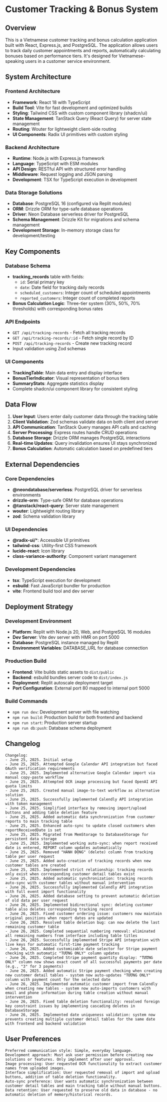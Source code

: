 # Customer Tracking & Bonus System

## Overview

This is a Vietnamese customer tracking and bonus calculation application built with React, Express.js, and PostgreSQL. The application allows users to track daily customer appointments and reports, automatically calculating bonuses based on performance tiers. It's designed for Vietnamese-speaking users in a customer service environment.

## System Architecture

### Frontend Architecture
- **Framework**: React 18 with TypeScript
- **Build Tool**: Vite for fast development and optimized builds
- **Styling**: Tailwind CSS with custom component library (shadcn/ui)
- **State Management**: TanStack Query (React Query) for server state management
- **Routing**: Wouter for lightweight client-side routing
- **UI Components**: Radix UI primitives with custom styling

### Backend Architecture
- **Runtime**: Node.js with Express.js framework
- **Language**: TypeScript with ESM modules
- **API Design**: RESTful API with structured error handling
- **Middleware**: Request logging and JSON parsing
- **Development**: TSX for TypeScript execution in development

### Data Storage Solutions
- **Database**: PostgreSQL 16 (configured via Replit modules)
- **ORM**: Drizzle ORM for type-safe database operations
- **Driver**: Neon Database serverless driver for PostgreSQL
- **Schema Management**: Drizzle Kit for migrations and schema management
- **Development Storage**: In-memory storage class for development/testing

## Key Components

### Database Schema
- **tracking_records** table with fields:
  - `id`: Serial primary key
  - `date`: Date field for tracking daily records
  - `scheduled_customers`: Integer count of scheduled appointments
  - `reported_customers`: Integer count of completed reports
- **Bonus Calculation Logic**: Three-tier system (30%, 50%, 70% thresholds) with corresponding bonus rates

### API Endpoints
- `GET /api/tracking-records` - Fetch all tracking records
- `GET /api/tracking-records/:id` - Fetch single record by ID
- `POST /api/tracking-records` - Create new tracking record
- Input validation using Zod schemas

### UI Components
- **TrackingTable**: Main data entry and display interface
- **BonusTierIndicator**: Visual representation of bonus tiers
- **SummaryStats**: Aggregate statistics display
- Complete shadcn/ui component library for consistent styling

## Data Flow

1. **User Input**: Users enter daily customer data through the tracking table
2. **Client Validation**: Zod schemas validate data on both client and server
3. **API Communication**: TanStack Query manages API calls and caching
4. **Server Processing**: Express routes handle CRUD operations
5. **Database Storage**: Drizzle ORM manages PostgreSQL interactions
6. **Real-time Updates**: Query invalidation ensures UI stays synchronized
7. **Bonus Calculation**: Automatic calculation based on predefined tiers

## External Dependencies

### Core Dependencies
- **@neondatabase/serverless**: PostgreSQL driver for serverless environments
- **drizzle-orm**: Type-safe ORM for database operations
- **@tanstack/react-query**: Server state management
- **wouter**: Lightweight routing library
- **zod**: Schema validation library

### UI Dependencies
- **@radix-ui/***: Accessible UI primitives
- **tailwind-css**: Utility-first CSS framework
- **lucide-react**: Icon library
- **class-variance-authority**: Component variant management

### Development Dependencies
- **tsx**: TypeScript execution for development
- **esbuild**: Fast JavaScript bundler for production
- **vite**: Frontend build tool and dev server

## Deployment Strategy

### Development Environment
- **Platform**: Replit with Node.js 20, Web, and PostgreSQL 16 modules
- **Dev Server**: Vite dev server with HMR on port 5000
- **Database**: PostgreSQL instance managed by Replit
- **Environment Variables**: DATABASE_URL for database connection

### Production Build
- **Frontend**: Vite builds static assets to `dist/public`
- **Backend**: esbuild bundles server code to `dist/index.js`
- **Deployment**: Replit autoscale deployment target
- **Port Configuration**: External port 80 mapped to internal port 5000

### Build Commands
- `npm run dev`: Development server with file watching
- `npm run build`: Production build for both frontend and backend
- `npm run start`: Production server startup
- `npm run db:push`: Database schema deployment

## Changelog

```
Changelog:
- June 25, 2025. Initial setup
- June 25, 2025. Attempted Google Calendar API integration but faced OAuth verification requirements
- June 25, 2025. Implemented alternative Google Calendar import via manual copy-paste workflow
- June 25, 2025. Attempted OCR image processing but faced OpenAI API quota limits
- June 25, 2025. Created manual image-to-text workflow as alternative solution
- June 25, 2025. Successfully implemented Calendly API integration with token management
- June 25, 2025. Simplified interface by removing import/upload buttons and adding table deletion feature
- June 25, 2025. Added automatic data synchronization from customer reports to main tracking table
- June 25, 2025. Enhanced auto-sync to update closed customers when reportReceivedDate is set
- June 25, 2025. Migrated from MemStorage to DatabaseStorage for persistent data storage
- June 25, 2025. Implemented working auto-sync: when report received date is entered, REPORT column updates automatically
- June 25, 2025. Removed "HÀNH ĐỘNG" (delete) column from tracking table per user request
- June 25, 2025. Added auto-creation of tracking records when new customer tables are created
- June 25, 2025. Implemented strict relationship: tracking records only exist when corresponding customer detail tables exist
- June 25, 2025. Added automatic synchronization: tracking records auto-sync with customer tables without manual intervention
- June 26, 2025. Successfully implemented Calendly API integration with full event import functionality
- June 26, 2025. Added database setting to prevent automatic deletion of old data per user request
- June 26, 2025. Implemented bidirectional sync: deleting customer table also deletes corresponding tracking record
- June 26, 2025. Fixed customer ordering issue: customers now maintain original positions when report dates are updated
- June 26, 2025. Resolved table deletion bug: can now delete the last remaining customer table
- June 26, 2025. Completed sequential numbering removal: eliminated all remaining numbers from interface including table titles
- June 26, 2025. Successfully implemented Stripe API integration with live keys for automatic first-time payment tracking
- June 26, 2025. Added customizable date selector for Stripe payment checking with automatic "TƯƠNG ONLY" column updates
- June 26, 2025. Completed Stripe payment quantity display: "TƯƠNG ONLY" column now shows exact count of all successful payments per date (e.g., "3" for 3 payments)
- June 26, 2025. Added automatic Stripe payment checking when creating new customer detail tables - system now auto-updates "TƯƠNG ONLY" column with payment count for the selected date
- June 26, 2025. Implemented automatic customer import from Calendly when creating new tables - system now auto-imports customers with email and phone information during table creation without manual intervention
- June 26, 2025. Fixed table deletion functionality: resolved foreign key constraint issues by implementing cascading deletes in DatabaseStorage
- June 26, 2025. Implemented date uniqueness validation: system now prevents creating multiple customer detail tables for the same date with frontend and backend validation
```

## User Preferences

```
Preferred communication style: Simple, everyday language.
Development approach: Must ask user permission before creating new solutions or features. Only implement after user approval.
Image processing: User requested OCR functionality to extract customer names from uploaded images.
Interface simplification: User requested removal of import and upload buttons, addition of table deletion functionality.
Auto-sync preference: User wants automatic synchronization between customer detail tables and main tracking table without manual buttons.
Data retention: User requested to preserve old data in database - no automatic deletion of memory/historical records.
```